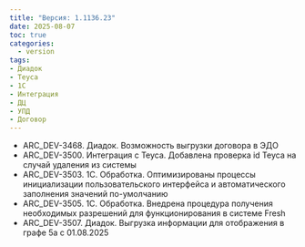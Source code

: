 ```yaml
---
title: "Версия: 1.1136.23"
date: 2025-08-07
toc: true
categories:
  - version
tags:
- Диадок
- Teyca
- 1С
- Интеграция
- ДЦ
- УПД
- Договор
---
```


-   ARC_DEV-3468. Диадок. Возможность выгрузки договора в ЭДО
-   ARC_DEV-3500. Интеграция с Teyca. Добавлена проверка id Teyca на случай удаления из системы
-   ARC_DEV-3503. 1С. Обработка. Оптимизированы процессы инициализации пользовательского интерфейса и автоматического заполнения значений по-умолчанию
-   ARC_DEV-3505. 1С. Обработка. Внедрена процедура получения необходимых разрешений для функционирования в системе Fresh
-   ARC_DEV-3507. Диадок. Выгрузка информации для отображения в графе 5а с 01.08.2025
